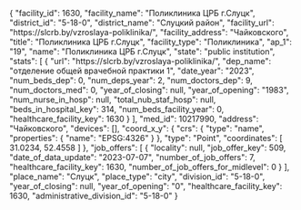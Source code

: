 {
    "facility_id": 1630,
    "facility_name": "Поликлиника ЦРБ г.Слуцк",
    "district_id": "5-18-0",
    "district_name": "Слуцкий район",
    "facility_url": "https:\/\/slcrb.by\/vzroslaya-poliklinika\/",
    "facility_address": "Чайковского",
    "title": "Поликлиника ЦРБ г.Слуцк",
    "facility_type": "Поликлиника",
    "ap_1": "19",
    "name": "Поликлиника ЦРБ г.Слуцк",
    "state": "public institution",
    "stats": [
        {
            "url": "https:\/\/slcrb.by\/vzroslaya-poliklinika\/",
            "dep_name": "отделение общей врачебной практики 1",
            "date_year": "2023",
            "num_beds_dep": 0,
            "num_deps_year": 2,
            "num_doctors_dep": 9,
            "num_doctors_med": 0,
            "year_of_closing": null,
            "year_of_opening": "1983",
            "num_nurse_in_hosp": null,
            "total_nub_staf_hosp": null,
            "beds_in_hospital_key": 314,
            "num_beds_facility_year": 0,
            "healthcare_facility_key": 1630
        }
    ],
    "med_id": 10217990,
    "address": "Чайковского",
    "devices": [],
    "coord_x_y": {
        "crs": {
            "type": "name",
            "properties": {
                "name": "EPSG:4326"
            }
        },
        "type": "Point",
        "coordinates": [
            31.0234,
            52.4558
        ]
    },
    "job_offers": [
        {
            "locality": null,
            "job_offer_key": 509,
            "date_of_data_update": "2023-07-07",
            "number_of_job_offers": 7,
            "healthcare_facility_key": 1630,
            "number_of_job_offers_for_midlevel": 0
        }
    ],
    "place_name": "Слуцк",
    "place_type": "city",
    "division_id": "5-18-0",
    "year_of_closing": null,
    "year_of_opening": "0",
    "healthcare_facility_key": 1630,
    "administrative_division_id": "5-18-0"
}